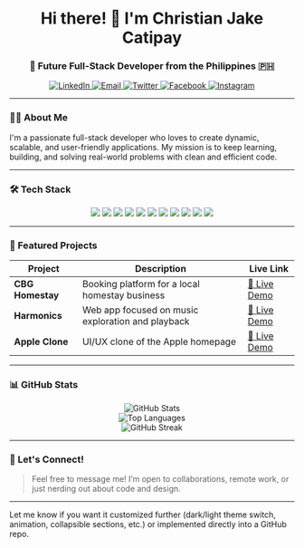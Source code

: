<h1 align="center">Hi there! 👋 I'm Christian Jake Catipay</h1>
<h3 align="center">🚀 Future Full-Stack Developer from the Philippines 🇵🇭</h3>

<p align="center">
  <a href="https://www.linkedin.com/in/christian-jake-catipay-10021a304/" target="_blank">
    <img alt="LinkedIn" src="https://img.shields.io/badge/LinkedIn-0A66C2?style=for-the-badge&logo=linkedin&logoColor=white" />
  </a>
  <a href="mailto:cjshark321@gmail.com" target="_blank">
    <img alt="Email" src="https://img.shields.io/badge/Gmail-EA4335?style=for-the-badge&logo=gmail&logoColor=white" />
  </a>
  <a href="https://twitter.com/CatipayJake" target="_blank">
    <img alt="Twitter" src="https://img.shields.io/twitter/follow/CatipayJake?style=for-the-badge&logo=twitter&color=1DA1F2" />
  </a>
  <a href="https://www.facebook.com/Kenshin.Cj15/" target="_blank">
    <img alt="Facebook" src="https://img.shields.io/badge/Facebook-1877F2?style=for-the-badge&logo=facebook&logoColor=white" />
  </a>
  <a href="https://www.instagram.com/cjc.17/" target="_blank">
    <img alt="Instagram" src="https://img.shields.io/badge/Instagram-E4405F?style=for-the-badge&logo=instagram&logoColor=white" />
  </a>
</p>

---

### 👨‍💻 About Me

I'm a passionate full-stack developer who loves to create dynamic, scalable, and user-friendly applications. My mission is to keep learning, building, and solving real-world problems with clean and efficient code.

---

### 🛠️ Tech Stack

<p align="center" style="margin-top: 10px;">
  <img src="https://img.shields.io/badge/Figma-F24E1E?style=for-the-badge&logo=figma&logoColor=white" />
  <img src="https://img.shields.io/badge/Bootstrap-7952B3?style=for-the-badge&logo=bootstrap&logoColor=white" />
  <img src="https://img.shields.io/badge/CSS3-1572B6?style=for-the-badge&logo=css3&logoColor=white" />
  <img src="https://img.shields.io/badge/HTML5-E34F26?style=for-the-badge&logo=html5&logoColor=white" />
  <img src="https://img.shields.io/badge/Java-ED8B00?style=for-the-badge&logo=openjdk&logoColor=white" />
  <img src="https://img.shields.io/badge/JavaScript-F7DF1E?style=for-the-badge&logo=javascript&logoColor=black" />
  <img src="https://img.shields.io/badge/Next.js-000000?style=for-the-badge&logo=nextdotjs&logoColor=white" />
  <img src="https://img.shields.io/badge/Linux-FCC624?style=for-the-badge&logo=linux&logoColor=black" />
  <img src="https://img.shields.io/badge/MySQL-005C84?style=for-the-badge&logo=mysql&logoColor=white" />
  <img src="https://img.shields.io/badge/React-61DAFB?style=for-the-badge&logo=react&logoColor=black" />
  <img src="https://img.shields.io/badge/Tailwind_CSS-38B2AC?style=for-the-badge&logo=tailwind-css&logoColor=white" />
</p>

---

### 🌟 Featured Projects

| Project | Description | Live Link |
|--------|-------------|-----------|
| **CBG Homestay** | Booking platform for a local homestay business | [🔗 Live Demo](https://cjshark.github.io/CBG-Homestay-2/) |
| **Harmonics** | Web app focused on music exploration and playback | [🔗 Live Demo](https://cjshark.github.io/Harmonics_2/) |
| **Apple Clone** | UI/UX clone of the Apple homepage | [🔗 Live Demo](https://apple-clone-5kvo3r19w-chrstian-jakes-projects.vercel.app/) |

---

### 📊 GitHub Stats

<p align="center">
  <img src="https://github-readme-stats.vercel.app/api?username=cjshark&show_icons=true&theme=dark" alt="GitHub Stats" />
  <br />
  <img src="https://github-readme-stats.vercel.app/api/top-langs/?username=cjshark&layout=compact&theme=dark" alt="Top Languages" />
  <br />
  <img src="https://github-readme-streak-stats.herokuapp.com/?user=cjshark&theme=dark" alt="GitHub Streak" />
</p>

---

### 💬 Let's Connect!

> Feel free to message me! I’m open to collaborations, remote work, or just nerding out about code and design.

---

Let me know if you want it customized further (dark/light theme switch, animation, collapsible sections, etc.) or implemented directly into a GitHub repo.
